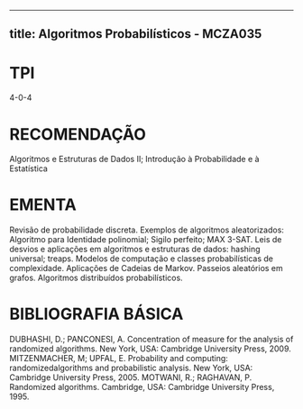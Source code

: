 
---
title: Algoritmos Probabilísticos - MCZA035 
---

# TPI

4-0-4

# RECOMENDAÇÃO

Algoritmos e Estruturas de Dados II; Introdução à Probabilidade e à Estatística

# EMENTA

Revisão de probabilidade discreta. Exemplos de algoritmos aleatorizados: Algoritmo para Identidade polinomial; Sigilo perfeito; MAX 3-SAT. Leis de desvios e aplicações em algoritmos e estruturas de dados: hashing universal; treaps. Modelos de computação e classes probabilísticas de complexidade. Aplicações de Cadeias de Markov. Passeios aleatórios em grafos. Algoritmos distribuídos probabilísticos.

# BIBLIOGRAFIA BÁSICA

DUBHASHI, D.; PANCONESI, A. Concentration of measure for the analysis of randomized algorithms. New York, USA: Cambridge University Press, 2009.
MITZENMACHER, M; UPFAL, E. Probability and computing: randomizedalgorithms and probabilistic analysis. New York, USA: Cambridge University Press, 2005.
MOTWANI, R.; RAGHAVAN, P. Randomized algorithms. Cambridge, USA: Cambridge University Press, 1995.
        